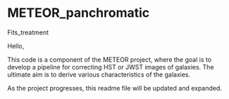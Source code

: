 # METEOR_panchromatic
Fits_treatment

Hello,

This code is a component of the METEOR project, where the goal is to develop a pipeline for correcting HST or JWST images of galaxies. The ultimate aim is to derive various characteristics of the galaxies.

As the project progresses, this readme file will be updated and expanded.
